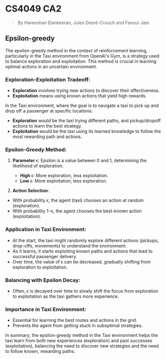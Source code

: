 # CS4049 CA2
> By Hareeshan Elankeeran, Jules Desré-Crouch and Favour Jam

## Epsilon-greedy

The epsilon-greedy method in the context of reinforcement learning, particularly in the Taxi environment from OpenAI's Gym, is a strategy used to balance exploration and exploitation. This method is crucial in learning optimal actions in an uncertain environment.

### Exploration-Exploitation Tradeoff:
- **Exploration** involves trying new actions to discover their effectiveness.
- **Exploitation** means using known actions that yield high rewards.

In the Taxi environment, where the goal is to navigate a taxi to pick up and drop off a passenger at specific locations:

- **Exploration** would be the taxi trying different paths, and pickup/dropoff actions to learn the best strategy.
- **Exploitation** would be the taxi using its learned knowledge to follow the most rewarding path and actions.

### Epsilon-Greedy Method:
1. **Parameter** ϵ: Epsilon is a value between 0 and 1, determining the likelihood of exploration.
    - **High** ϵ: More exploration, less exploitation.
    - **Low** ϵ: More exploitation, less exploration.

1. **Action Selection**:
- With probability ϵ, the agent (taxi) chooses an action at random (exploration).
- With probability 1−ϵ, the agent chooses the best-known action (exploitation).

### Application in Taxi Environment:
- At the start, the taxi might randomly explore different actions (pickups, drop-offs, movements) to understand the environment.
- As it learns, it starts exploiting known paths and actions that lead to successful passenger delivery.
- Over time, the value of ϵ can be decreased, gradually shifting from exploration to exploitation.
### Balancing with Epsilon Decay:
- Often, ϵ is decayed over time to slowly shift the focus from exploration to exploitation as the taxi gathers more experience.
### Importance in Taxi Environment:
- Essential for learning the best routes and actions in the grid.
- Prevents the agent from getting stuck in suboptimal strategies.

In summary, the epsilon-greedy method in the Taxi environment helps the taxi learn from both new experiences (exploration) and past successes (exploitation), balancing the need to discover new strategies and the need to follow known, rewarding paths.